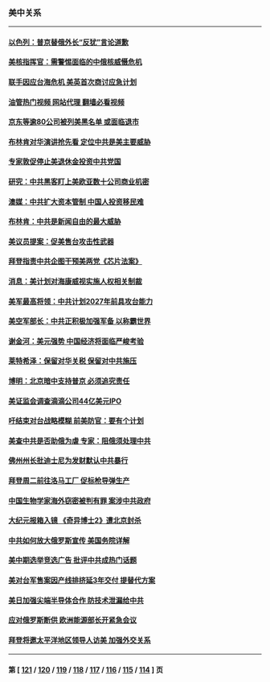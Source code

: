 ### 美中关系
---
#### [以色列：普京替俄外长“反犹”言论道歉](../../pages/nf1412576/n13728059.md?05060445) 
#### [美核指挥官：需警惕面临的中俄核威慑危机](../../pages/nf1412576/n13727989.md?05060445) 
#### [联手因应台海危机 美英首次商讨应急计划](../../pages/nf1412576/n13727635.md?05060445) 
#### [油管热门视频 网站代理 翻墙必看视频](http://209.222.30.114:81/youtube.html?05060445)
#### [京东等逾80公司被列美黑名单 或面临退市](../../pages/nf1412576/n13727449.md?05060445) 
#### [布林肯对华演讲抢先看 定位中共是美主要威胁](../../pages/nf1412576/n13727292.md?05060445) 
#### [专家敦促停止美退休金投资中共党国](../../pages/nf1412576/n13727289.md?05060445) 
#### [研究：中共黑客盯上美欧亚数十公司商业机密](../../pages/nf1412576/n13727250.md?05060445) 
#### [澳媒：中共扩大资本管制 中国人投资移民难](../../pages/nf1412576/n13727233.md?05060445) 
#### [布林肯：中共是新闻自由的最大威胁](../../pages/nf1412576/n13727223.md?05060445) 
#### [美议员提案：促美售台攻击性武器](../../pages/nf1412576/n13726992.md?05060445) 
#### [拜登指责中共企图干预美两党《芯片法案》](../../pages/nf1412576/n13727200.md?05060445) 
#### [消息：美计划对海康威视实施人权相关制裁](../../pages/nf1412576/n13727090.md?05060445) 
#### [美军最高将领：中共计划2027年前具攻台能力](../../pages/nf1412576/n13726790.md?05060445) 
#### [美空军部长：中共正积极加强军备 以称霸世界](../../pages/nf1412576/n13726877.md?05060445) 
#### [谢金河：美元强势 中国经济将面临严峻考验](../../pages/nf1412576/n13726667.md?05060445) 
#### [莱特希泽：保留对华关税 保留对中共施压](../../pages/nf1412576/n13726477.md?05060445) 
#### [博明：北京暗中支持普京 必须追究责任](../../pages/nf1412576/n13726270.md?05060445) 
#### [美证监会调查滴滴公司44亿美元IPO](../../pages/nf1412576/n13726424.md?05060445) 
#### [吁结束对台战略模糊 前美防官：要有个计划](../../pages/nf1412576/n13726430.md?05060445) 
#### [美查中共是否助俄为虐 专家：阻俄须处理中共](../../pages/nf1412576/n13726267.md?05060445) 
#### [佛州州长批迪士尼为发财默认中共暴行](../../pages/nf1412576/n13726276.md?05060445) 
#### [拜登周二前往洛马工厂 促标枪导弹生产](../../pages/nf1412576/n13726182.md?05060445) 
#### [中国生物学家海外窃密被判有罪 案涉中共政府](../../pages/nf1412576/n13726188.md?05060445) 
#### [大纪元报箱入镜 《奇异博士2》遭北京封杀](../../pages/nf1412576/n13725845.md?05060445) 
#### [中共如何放大俄罗斯宣传 美国务院详解](../../pages/nf1412576/n13725728.md?05060445) 
#### [美中期选举竞选广告 批评中共成热门话题](../../pages/nf1412576/n13725722.md?05060445) 
#### [美对台军售案因产线排挤延3年交付 提替代方案](../../pages/nf1412576/n13725597.md?05060445) 
#### [美日加强尖端半导体合作 防技术泄漏给中共](../../pages/nf1412576/n13725683.md?05060445) 
#### [应对俄罗斯断供 欧洲能源部长开紧急会议](../../pages/nf1412576/n13725524.md?05060445) 
#### [拜登将邀太平洋地区领导人访美 加强外交关系](../../pages/nf1412576/n13725266.md?05060445) 

---
#### 第 [ [121](./121.md?05060445) / [120](./120.md?05060445) / [119](./119.md?05060445) / [118](./118.md?05060445) / [117](./117.md?05060445) / [116](./116.md?05060445) / [115](./115.md?05060445) / [114](./114.md?05060445) ] 页
